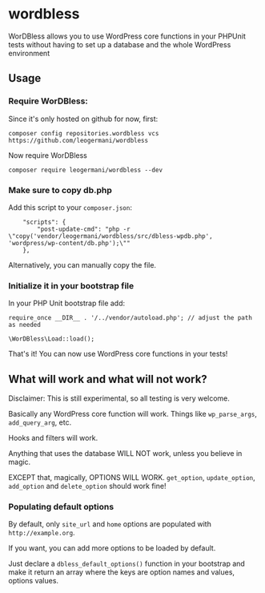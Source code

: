 # wordbless
WorDBless allows you to use WordPress core functions in your PHPUnit tests without having to set up a database and the whole WordPress environment

## Usage

### Require WorDBless:

Since it's only hosted on github for now, first:

```
composer config repositories.wordbless vcs https://github.com/leogermani/wordbless
```

Now require WorDBless

```
composer require leogermani/wordbless --dev
```

### Make sure to copy db.php

Add this script to your `composer.json`:

```
    "scripts": {
        "post-update-cmd": "php -r \"copy('vendor/leogermani/wordbless/src/dbless-wpdb.php', 'wordpress/wp-content/db.php');\""
    },
```

Alternatively, you can manually copy the file.

### Initialize it in your bootstrap file

In your PHP Unit bootstrap file add:

```
require_once __DIR__ . '/../vendor/autoload.php'; // adjust the path as needed

\WorDBless\Load::load();

```

That's it! You can now use WordPress core functions in your tests!

## What will work and what will not work?

Disclaimer: This is still experimental, so all testing is very welcome.

Basically any WordPress core function will work. Things like `wp_parse_args`, `add_query_arg`, etc.

Hooks and filters will work.

Anything that uses the database WILL NOT work, unless you believe in magic.

EXCEPT that, magically, OPTIONS WILL WORK. `get_option`, `update_option`, `add_option` and `delete_option` should work fine!

### Populating default options

By default, only `site_url` and `home` options are populated with `http://example.org`.

If you want, you can add more options to be loaded by default. 

Just declare a `dbless_default_options()` function in your bootstrap and make it return an array where the keys are option names and values, options values.
